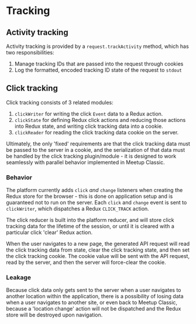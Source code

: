 # Tracking

## Activity tracking

Activity tracking is provided by a `request.trackActivity` method, which has two
responsibilities:

1. Manage tracking IDs that are passed into the request through cookies
2. Log the formatted, encoded tracking ID state of the request to `stdout`

## Click tracking

Click tracking consists of 3 related modules:

1. `clickWriter` for writing the click `Event` data to a Redux action.
2. `clickState` for defining Redux click actions and reducing those actions into
   Redux state, and writing click tracking data into a cookie.
3. `clickReader` for reading the click tracking data cookie on the server.

Ultimately, the only 'fixed' requirements are that the click tracking data must
be passed to the server in a cookie, and the serialization of that data must be
handled by the click tracking plugin/module - it is designed to work seamlessly
with parallel behavior implemented in Meetup Classic.

### Behavior

The platform currently adds `click` _and_ `change` listeners when creating the
Redux store for the browser - this is done on application setup and is
guaranteed not to run on the server. Each `click` and `change` event is sent
to `clickWriter`, which dispatches a Redux `CLICK_TRACK` action.

The click reducer is built into the platform reducer, and will store
click tracking data for the lifetime of the session, or until it is cleared with
a particular click 'clear' Redux action.

When the user navigates to a new page, the generated API request will read the
click tracking data from state, clear the click tracking state, and then set the
click tracking cookie. The cookie value will be sent with the API request, read
by the server, and then the server will force-clear the cookie.

### Leakage

Because click data only gets sent to the server when a user navigates to another
location within the application, there is a possibility of losing data when a
user navigates to another site, or even back to Meetup Classic, because a
'location change' action will not be dispatched and the Redux store will be
destroyed upon navigation.